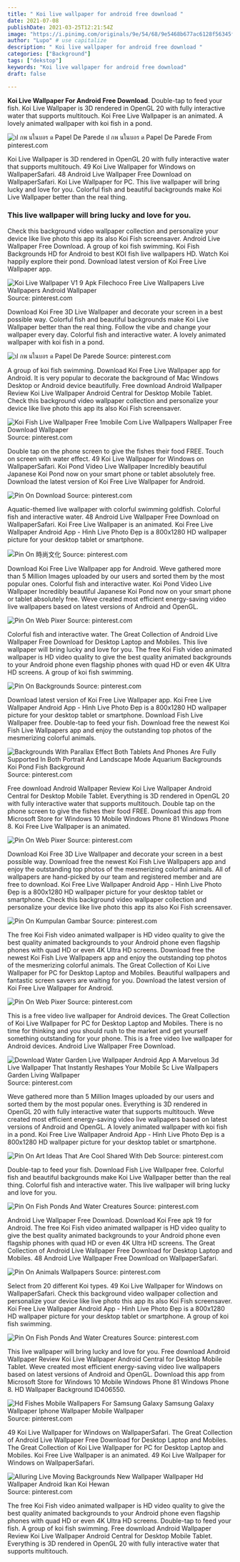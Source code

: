 ```yaml
---
title: " Koi live wallpaper for android free download "
date: 2021-07-08
publishDate: 2021-03-25T12:21:54Z
image: "https://i.pinimg.com/originals/9e/54/68/9e5468b677ac6128f56345f04d60fb76.jpg"
author: "Lupo" # use capitalize
description: " Koi live wallpaper for android free download "
categories: ["Background"]
tags: ["dekstop"]
keywords: "Koi live wallpaper for android free download"
draft: false

---
```



**Koi Live Wallpaper For Android Free Download**. Double-tap to feed your fish. Koi Live Wallpaper is 3D rendered in OpenGL 20 with fully interactive water that supports multitouch. Koi Free Live Wallpaper is an animated. A lovely animated wallpaper with koi fish in a pond.

![ป กพ นในบอร ด Papel De Parede](https://i.pinimg.com/originals/6b/d8/9e/6bd89ee3fd16f61676e68d3857fb4685.jpg "ป กพ นในบอร ด Papel De Parede")
ป กพ นในบอร ด Papel De Parede From pinterest.com


Koi Live Wallpaper is 3D rendered in OpenGL 20 with fully interactive water that supports multitouch. 49 Koi Live Wallpaper for Windows on WallpaperSafari. 48 Android Live Wallpaper Free Download on WallpaperSafari. Koi Live Wallpaper for PC. This live wallpaper will bring lucky and love for you. Colorful fish and beautiful backgrounds make Koi Live Wallpaper better than the real thing.

### This live wallpaper will bring lucky and love for you.

Check this background video wallpaper collection and personalize your device like live photo this app its also Koi Fish screensaver. Android Live Wallpaper Free Download. A group of koi fish swimming. Koi Fish Backgrounds HD for Android to best KOI fish live wallpapers HD. Watch Koi happily explore their pond. Download latest version of Koi Free Live Wallpaper app.


![Koi Live Wallpaper V1 9 Apk Filechoco Free Live Wallpapers Live Wallpapers Android Wallpaper](https://i.pinimg.com/originals/4e/e3/d9/4ee3d93be5a0b36f2327dd46874bdc17.jpg "Koi Live Wallpaper V1 9 Apk Filechoco Free Live Wallpapers Live Wallpapers Android Wallpaper")
Source: pinterest.com

Download Koi Free 3D Live Wallpaper and decorate your screen in a best possible way. Colorful fish and beautiful backgrounds make Koi Live Wallpaper better than the real thing. Follow the vibe and change your wallpaper every day. Colorful fish and interactive water. A lovely animated wallpaper with koi fish in a pond.

![ป กพ นในบอร ด Papel De Parede](https://i.pinimg.com/originals/6b/d8/9e/6bd89ee3fd16f61676e68d3857fb4685.jpg "ป กพ นในบอร ด Papel De Parede")
Source: pinterest.com

A group of koi fish swimming. Download Koi Free Live Wallpaper app for Android. It is very popular to decorate the background of Mac Windows Desktop or Android device beautifully. Free download Android Wallpaper Review Koi Live Wallpaper Android Central for Desktop Mobile Tablet. Check this background video wallpaper collection and personalize your device like live photo this app its also Koi Fish screensaver.

![Koi Fish Live Wallpaper Free 1mobile Com Live Wallpapers Wallpaper Free Download Wallpaper](https://i.pinimg.com/originals/e8/e8/2b/e8e82bf1d51c56d0da6d12e61a8cd111.jpg "Koi Fish Live Wallpaper Free 1mobile Com Live Wallpapers Wallpaper Free Download Wallpaper")
Source: pinterest.com

Double tap on the phone screen to give the fishes their food FREE. Touch on screen with water effect. 49 Koi Live Wallpaper for Windows on WallpaperSafari. Koi Pond Video Live Wallpaper Incredibly beautiful Japanese Koi Pond now on your smart phone or tablet absolutely free. Download the latest version of Koi Free Live Wallpaper for Android.

![Pin On Download](https://i.pinimg.com/originals/31/01/e2/3101e24431df53d174749222d75bfd2d.jpg "Pin On Download")
Source: pinterest.com

Aquatic-themed live wallpaper with colorful swimming goldfish. Colorful fish and interactive water. 48 Android Live Wallpaper Free Download on WallpaperSafari. Koi Free Live Wallpaper is an animated. Koi Free Live Wallpaper Android App - Hình Live Photo Đẹp is a 800x1280 HD wallpaper picture for your desktop tablet or smartphone.

![Pin On 時尚文化](https://i.pinimg.com/originals/32/42/a1/3242a1a4ce1f23ba3f15e798fa227702.gif "Pin On 時尚文化")
Source: pinterest.com

Download Koi Free Live Wallpaper app for Android. Weve gathered more than 5 Million Images uploaded by our users and sorted them by the most popular ones. Colorful fish and interactive water. Koi Pond Video Live Wallpaper Incredibly beautiful Japanese Koi Pond now on your smart phone or tablet absolutely free. Weve created most efficient energy-saving video live wallpapers based on latest versions of Android and OpenGL.

![Pin On Web Pixer](https://i.pinimg.com/originals/24/37/c1/2437c145d4ea688da4eaa63b5f54e59b.jpg "Pin On Web Pixer")
Source: pinterest.com

Colorful fish and interactive water. The Great Collection of Android Live Wallpaper Free Download for Desktop Laptop and Mobiles. This live wallpaper will bring lucky and love for you. The free Koi Fish video animated wallpaper is HD video quality to give the best quality animated backgrounds to your Android phone even flagship phones with quad HD or even 4K Ultra HD screens. A group of koi fish swimming.

![Pin On Backgrounds](https://i.pinimg.com/originals/0b/81/78/0b81785de07405de6fe8f8282435edc7.gif "Pin On Backgrounds")
Source: pinterest.com

Download latest version of Koi Free Live Wallpaper app. Koi Free Live Wallpaper Android App - Hình Live Photo Đẹp is a 800x1280 HD wallpaper picture for your desktop tablet or smartphone. Download Fish Live Wallpaper free. Double-tap to feed your fish. Download free the newest Koi Fish Live Wallpapers app and enjoy the outstanding top photos of the mesmerizing colorful animals.

![Backgrounds With Parallax Effect Both Tablets And Phones Are Fully Supported In Both Portrait And Landscape Mode Aquarium Backgrounds Koi Pond Fish Background](https://i.pinimg.com/originals/67/ee/73/67ee73dabb2514a6f8391cede6d22392.png "Backgrounds With Parallax Effect Both Tablets And Phones Are Fully Supported In Both Portrait And Landscape Mode Aquarium Backgrounds Koi Pond Fish Background")
Source: pinterest.com

Free download Android Wallpaper Review Koi Live Wallpaper Android Central for Desktop Mobile Tablet. Everything is 3D rendered in OpenGL 20 with fully interactive water that supports multitouch. Double tap on the phone screen to give the fishes their food FREE. Download this app from Microsoft Store for Windows 10 Mobile Windows Phone 81 Windows Phone 8. Koi Free Live Wallpaper is an animated.

![Pin On Web Pixer](https://i.pinimg.com/474x/eb/74/a7/eb74a79f1c4db22c581c5a8851d4f2ae.jpg "Pin On Web Pixer")
Source: pinterest.com

Download Koi Free 3D Live Wallpaper and decorate your screen in a best possible way. Download free the newest Koi Fish Live Wallpapers app and enjoy the outstanding top photos of the mesmerizing colorful animals. All of wallpapers are hand-picked by our team and registered member and are free to download. Koi Free Live Wallpaper Android App - Hình Live Photo Đẹp is a 800x1280 HD wallpaper picture for your desktop tablet or smartphone. Check this background video wallpaper collection and personalize your device like live photo this app its also Koi Fish screensaver.

![Pin On Kumpulan Gambar](https://i.pinimg.com/originals/36/45/ce/3645ced8ced4046b80f576cec6773d95.png "Pin On Kumpulan Gambar")
Source: pinterest.com

The free Koi Fish video animated wallpaper is HD video quality to give the best quality animated backgrounds to your Android phone even flagship phones with quad HD or even 4K Ultra HD screens. Download free the newest Koi Fish Live Wallpapers app and enjoy the outstanding top photos of the mesmerizing colorful animals. The Great Collection of Koi Live Wallpaper for PC for Desktop Laptop and Mobiles. Beautiful wallpapers and fantastic screen savers are waiting for you. Download the latest version of Koi Free Live Wallpaper for Android.

![Pin On Web Pixer](https://i.pinimg.com/originals/e2/c0/43/e2c0435a8834e76dba60f8a0b0f80a80.jpg "Pin On Web Pixer")
Source: pinterest.com

This is a free video live wallpaper for Android devices. The Great Collection of Koi Live Wallpaper for PC for Desktop Laptop and Mobiles. There is no time for thinking and you should rush to the market and get yourself something outstanding for your phone. This is a free video live wallpaper for Android devices. Android Live Wallpaper Free Download.

![Download Water Garden Live Wallpaper Android App A Marvelous 3d Live Wallpaper That Instantly Reshapes Your Mobile Sc Live Wallpapers Garden Living Wallpaper](https://i.pinimg.com/474x/67/b8/68/67b8686f9e7e4cef920bd3f34ee0c149.jpg "Download Water Garden Live Wallpaper Android App A Marvelous 3d Live Wallpaper That Instantly Reshapes Your Mobile Sc Live Wallpapers Garden Living Wallpaper")
Source: pinterest.com

Weve gathered more than 5 Million Images uploaded by our users and sorted them by the most popular ones. Everything is 3D rendered in OpenGL 20 with fully interactive water that supports multitouch. Weve created most efficient energy-saving video live wallpapers based on latest versions of Android and OpenGL. A lovely animated wallpaper with koi fish in a pond. Koi Free Live Wallpaper Android App - Hình Live Photo Đẹp is a 800x1280 HD wallpaper picture for your desktop tablet or smartphone.

![Pin On Art Ideas That Are Cool Shared With Deb](https://i.pinimg.com/236x/55/53/0e/55530e40ae61aaff39cb8b375b5b4bbc--koi-fish-pond-top-apps.jpg "Pin On Art Ideas That Are Cool Shared With Deb")
Source: pinterest.com

Double-tap to feed your fish. Download Fish Live Wallpaper free. Colorful fish and beautiful backgrounds make Koi Live Wallpaper better than the real thing. Colorful fish and interactive water. This live wallpaper will bring lucky and love for you.

![Pin On Fish Ponds And Water Creatures](https://i.pinimg.com/originals/fc/6e/5f/fc6e5f06fd06b8e6728a225d68a801b2.jpg "Pin On Fish Ponds And Water Creatures")
Source: pinterest.com

Android Live Wallpaper Free Download. Download Koi Free apk 19 for Android. The free Koi Fish video animated wallpaper is HD video quality to give the best quality animated backgrounds to your Android phone even flagship phones with quad HD or even 4K Ultra HD screens. The Great Collection of Android Live Wallpaper Free Download for Desktop Laptop and Mobiles. 48 Android Live Wallpaper Free Download on WallpaperSafari.

![Pin On Animals Wallpapers](https://i.pinimg.com/originals/b7/ae/d5/b7aed52dffd86829778361dccde58f5d.jpg "Pin On Animals Wallpapers")
Source: pinterest.com

Select from 20 different Koi types. 49 Koi Live Wallpaper for Windows on WallpaperSafari. Check this background video wallpaper collection and personalize your device like live photo this app its also Koi Fish screensaver. Koi Free Live Wallpaper Android App - Hình Live Photo Đẹp is a 800x1280 HD wallpaper picture for your desktop tablet or smartphone. A group of koi fish swimming.

![Pin On Fish Ponds And Water Creatures](https://i.pinimg.com/originals/73/56/f2/7356f228e4971d4541999df562b27a2d.jpg "Pin On Fish Ponds And Water Creatures")
Source: pinterest.com

This live wallpaper will bring lucky and love for you. Free download Android Wallpaper Review Koi Live Wallpaper Android Central for Desktop Mobile Tablet. Weve created most efficient energy-saving video live wallpapers based on latest versions of Android and OpenGL. Download this app from Microsoft Store for Windows 10 Mobile Windows Phone 81 Windows Phone 8. HD Wallpaper Background ID406550.

![Hd Fishes Mobile Wallpapers For Samsung Galaxy Samsung Galaxy Wallpaper Iphone Wallpaper Mobile Wallpaper](https://i.pinimg.com/originals/21/78/d0/2178d04b33d0bf004a1a9667b8287474.jpg "Hd Fishes Mobile Wallpapers For Samsung Galaxy Samsung Galaxy Wallpaper Iphone Wallpaper Mobile Wallpaper")
Source: pinterest.com

49 Koi Live Wallpaper for Windows on WallpaperSafari. The Great Collection of Android Live Wallpaper Free Download for Desktop Laptop and Mobiles. The Great Collection of Koi Live Wallpaper for PC for Desktop Laptop and Mobiles. Koi Free Live Wallpaper is an animated. 49 Koi Live Wallpaper for Windows on WallpaperSafari.

![Alluring Live Moving Backgrounds New Wallpaper Wallpaper Hd Wallpaper Android Ikan Koi Hewan](https://i.pinimg.com/originals/9e/54/68/9e5468b677ac6128f56345f04d60fb76.jpg "Alluring Live Moving Backgrounds New Wallpaper Wallpaper Hd Wallpaper Android Ikan Koi Hewan")
Source: pinterest.com

The free Koi Fish video animated wallpaper is HD video quality to give the best quality animated backgrounds to your Android phone even flagship phones with quad HD or even 4K Ultra HD screens. Double-tap to feed your fish. A group of koi fish swimming. Free download Android Wallpaper Review Koi Live Wallpaper Android Central for Desktop Mobile Tablet. Everything is 3D rendered in OpenGL 20 with fully interactive water that supports multitouch.

